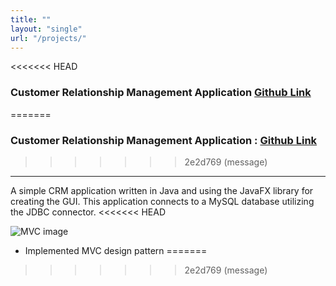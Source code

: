 ```yaml
---
title: ""
layout: "single"
url: "/projects/"
---
```


<<<<<<< HEAD
### Customer Relationship Management Application [Github Link](https://github.com/themitchdev/schoolCRM)
=======
### Customer Relationship Management Application : [Github Link](https://github.com/themitchdev/schoolCRM)
>>>>>>> 2e2d769 (message)

---

A simple CRM application written in Java and using the JavaFX library for creating the GUI. This application connects to a MySQL database utilizing the JDBC connector.
<<<<<<< HEAD

![MVC image](/MVCpic.png)

- Implemented MVC design pattern
=======
>>>>>>> 2e2d769 (message)
